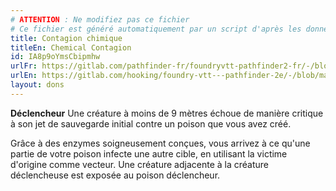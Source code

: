```yaml
---
# ATTENTION : Ne modifiez pas ce fichier
# Ce fichier est généré automatiquement par un script d'après les données du module Foundry VTT officiel et de sa traduction
title: Contagion chimique
titleEn: Chemical Contagion
id: IA8p9oYmsCbipmhw
urlFr: https://gitlab.com/pathfinder-fr/foundryvtt-pathfinder2-fr/-/blob/master/data/feats/IA8p9oYmsCbipmhw.htm
urlEn: https://gitlab.com/hooking/foundry-vtt---pathfinder-2e/-/blob/master/packs/data/feats.db/chemical-contagion.json
layout: dons
---
```

**Déclencheur** Une créature à moins de 9 mètres échoue de manière critique à son jet de sauvegarde initial contre un poison que vous avez créé.

Grâce à des enzymes soigneusement conçues, vous arrivez à ce qu'une partie de votre poison infecte une autre cible, en utilisant la victime d'origine comme vecteur. Une créature adjacente à la créature déclencheuse est exposée au poison déclencheur.
